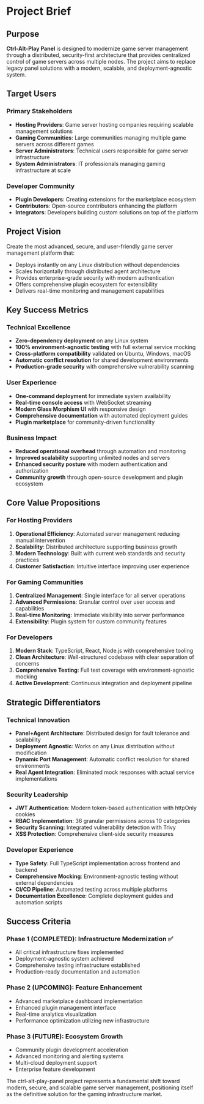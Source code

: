 # Project Brief

## Purpose

**Ctrl-Alt-Play Panel** is designed to modernize game server management through a distributed, security-first architecture that provides centralized control of game servers across multiple nodes. The project aims to replace legacy panel solutions with a modern, scalable, and deployment-agnostic system.

## Target Users

### Primary Stakeholders
- **Hosting Providers**: Game server hosting companies requiring scalable management solutions
- **Gaming Communities**: Large communities managing multiple game servers across different games
- **Server Administrators**: Technical users responsible for game server infrastructure
- **System Administrators**: IT professionals managing gaming infrastructure at scale

### Developer Community
- **Plugin Developers**: Creating extensions for the marketplace ecosystem
- **Contributors**: Open-source contributors enhancing the platform
- **Integrators**: Developers building custom solutions on top of the platform

## Project Vision

Create the most advanced, secure, and user-friendly game server management platform that:
- Deploys instantly on any Linux distribution without dependencies
- Scales horizontally through distributed agent architecture
- Provides enterprise-grade security with modern authentication
- Offers comprehensive plugin ecosystem for extensibility
- Delivers real-time monitoring and management capabilities

## Key Success Metrics

### Technical Excellence
- **Zero-dependency deployment** on any Linux system
- **100% environment-agnostic testing** with full external service mocking
- **Cross-platform compatibility** validated on Ubuntu, Windows, macOS
- **Automatic conflict resolution** for shared development environments
- **Production-grade security** with comprehensive vulnerability scanning

### User Experience
- **One-command deployment** for immediate system availability
- **Real-time console access** with WebSocket streaming
- **Modern Glass Morphism UI** with responsive design
- **Comprehensive documentation** with automated deployment guides
- **Plugin marketplace** for community-driven functionality

### Business Impact
- **Reduced operational overhead** through automation and monitoring
- **Improved scalability** supporting unlimited nodes and servers
- **Enhanced security posture** with modern authentication and authorization
- **Community growth** through open-source development and plugin ecosystem

## Core Value Propositions

### For Hosting Providers
1. **Operational Efficiency**: Automated server management reducing manual intervention
2. **Scalability**: Distributed architecture supporting business growth
3. **Modern Technology**: Built with current web standards and security practices
4. **Customer Satisfaction**: Intuitive interface improving user experience

### For Gaming Communities
1. **Centralized Management**: Single interface for all server operations
2. **Advanced Permissions**: Granular control over user access and capabilities
3. **Real-time Monitoring**: Immediate visibility into server performance
4. **Extensibility**: Plugin system for custom community features

### For Developers
1. **Modern Stack**: TypeScript, React, Node.js with comprehensive tooling
2. **Clean Architecture**: Well-structured codebase with clear separation of concerns
3. **Comprehensive Testing**: Full test coverage with environment-agnostic mocking
4. **Active Development**: Continuous integration and deployment pipeline

## Strategic Differentiators

### Technical Innovation
- **Panel+Agent Architecture**: Distributed design for fault tolerance and scalability
- **Deployment Agnostic**: Works on any Linux distribution without modification
- **Dynamic Port Management**: Automatic conflict resolution for shared environments
- **Real Agent Integration**: Eliminated mock responses with actual service implementations

### Security Leadership
- **JWT Authentication**: Modern token-based authentication with httpOnly cookies
- **RBAC Implementation**: 36 granular permissions across 10 categories
- **Security Scanning**: Integrated vulnerability detection with Trivy
- **XSS Protection**: Comprehensive client-side security measures

### Developer Experience
- **Type Safety**: Full TypeScript implementation across frontend and backend
- **Comprehensive Mocking**: Environment-agnostic testing without external dependencies
- **CI/CD Pipeline**: Automated testing across multiple platforms
- **Documentation Excellence**: Complete deployment guides and automation scripts

## Success Criteria

### Phase 1 (COMPLETED): Infrastructure Modernization ✅
- All critical infrastructure fixes implemented
- Deployment-agnostic system achieved
- Comprehensive testing infrastructure established
- Production-ready documentation and automation

### Phase 2 (UPCOMING): Feature Enhancement
- Advanced marketplace dashboard implementation
- Enhanced plugin management interface
- Real-time analytics visualization
- Performance optimization utilizing new infrastructure

### Phase 3 (FUTURE): Ecosystem Growth
- Community plugin development acceleration
- Advanced monitoring and alerting systems
- Multi-cloud deployment support
- Enterprise feature development

The ctrl-alt-play-panel project represents a fundamental shift toward modern, secure, and scalable game server management, positioning itself as the definitive solution for the gaming infrastructure market.

